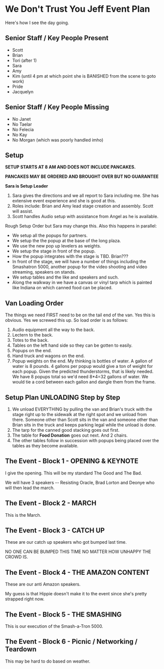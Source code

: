 # We Don't Trust You Jeff Event Plan

Here's how I see the day going.

## Senior Staff / Key People Present

* Scott
* Brian
* Tori (after 1)
* Sara
* Amy
* Kim (until 4 pm at which point she is BANISHED from the scene to goto work)
* Pride
* Jacquelyn

## Senior Staff / Key People  Missing

* No Janet
* No Taelar
* No Felecia
* No Kay
* No Morgan (which was poorly handled imho)

## Setup

**SETUP STARTS AT 8 AM AND DOES NOT INCLUDE PANCAKES.**

**PANCAKES MAY BE ORDERED AND BROUGHT OVER BUT NO GUARANTEE**

**Sara is Setup Leader**

1. Sara gives the directions and we all report to Sara including me.  She has extensive event experience and she is good at this.  
2. Roles include: Brian and Amy lead stage creation and assembly.  Scott will assist.  
3. Scott handles Audio setup with assistance from Angel as he is available.

Rough Setup Order but Sara may change this.  Also this happens in parallel:

* We setup all the popups for partners.
* We setup the the popup at the base of the long plaza.
* We use the new pop up levelers as weights.
* We setup the stage in front of the popup.  
* How the popup integrates with the stage is TBD.  Brian???  
* In front of the stage, we will have a number of things including the Smashatron 5000, another popup for the video shooting and video streaming, speakers on stands.
* We setup tables and the like and speakers and such. 
* Along the walkway in we have a canvas or vinyl tarp which is painted like Indiana on which canned food can be placed.

## Van Loading Order

The things we need FIRST need to be on the tail end of the van.  Yes this is obvious.  Yes we screwed this up.  So load order is as follows:

1. Audio equipment all the way to the back.
2. Lectern to the back.
3. Totes to the back.
4. Tables on the left hand side so they can be gotten to easily.
5. Popups on the end.
6. Hand truck and wagons on the end.
7. Popup weights on the end.  My thinking is bottles of water. A gallon of water is 8 pounds.  4 gallons per popup would give a ton of weight for each popup.  Given the predicted thunderstorms, that is likely needed.  We have 8 popups total so we'd need 8*4=32 gallons of water.  We would tie a cord between each gallon and dangle them from the frame.

## Setup Plan UNLOADING Step by Step

1. We unload EVERYTHING by pulling the van and Brian's truck with the stage right up to the sidewalk at the right spot and we unload from there.  Someone other than Scott sits in the van and someone other than Brian sits in the truck and keeps parking legal while the unload is done.
2. The tarp for the canned good stacking goes out first.
3. The table for **Food Donation** goes out next.  And 2 chairs.
4. The other tables follow in succession with popups being placed over the tables as they become available.

## The Event - Block 1 - OPENING & KEYNOTE

I give the opening.  This will be my standard The Good and The Bad.

We will have 3 speakers -- Resisting Oracle, Brad Lorton and Deonye who will then lead the march.

## The Event - Block 2 - MARCH

This is the March.

## The Event - Block 3 - CATCH UP

These are our catch up speakers who got bumped last time.  

NO ONE CAN BE BUMPED THIS TIME NO MATTER HOW UNHAPPY THE CROWD IS.

## The Event - Block 4 - THE AMAZON CONTENT

These are our anti Amazon speakers.

My guess is that Hippie doesn't make it to the event since she's pretty strapped right now.

## The Event - Block 5 - THE SMASHING

This is our execution of the Smash-a-Tron 5000.

## The Event - Block 6 - Picnic / Networking / Teardown

This may be hard to do based on weather.

